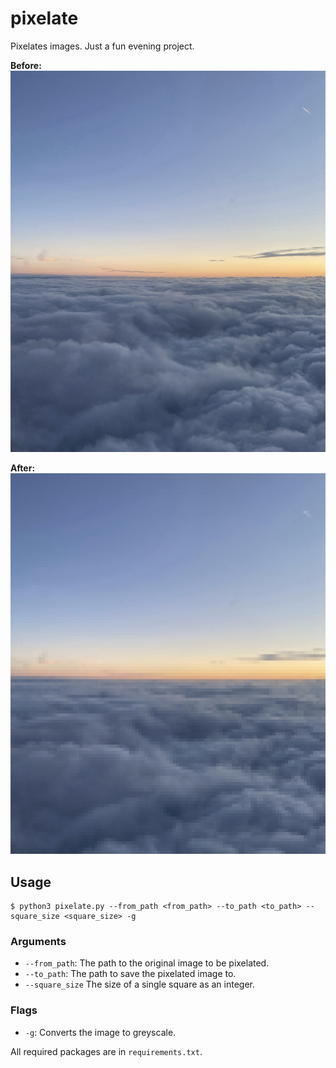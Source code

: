 # pixelate

Pixelates images. Just a fun evening project.

**Before:**
![Before](docs/example-before.jpg)

**After:**
![After](docs/example-after.jpg)
## Usage

```plaintext
$ python3 pixelate.py --from_path <from_path> --to_path <to_path> --square_size <square_size> -g
```
### Arguments
- `--from_path`: The path to the original image to be pixelated.
- `--to_path`: The path to save the pixelated image to.
- `--square_size` The size of a single square as an integer.

### Flags
- `-g`: Converts the image to greyscale.

All required packages are in `requirements.txt`.